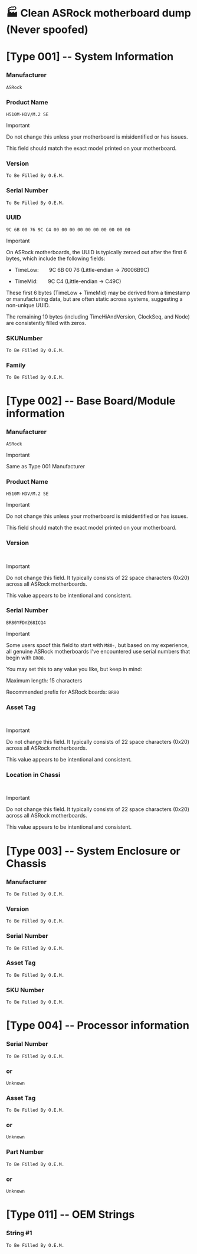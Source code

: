 # 🏭 Clean ASRock motherboard dump (Never spoofed)

# [Type 001] -- System Information

### Manufacturer    			
```
ASRock
```

### Product Name    			
```
H510M-HDV/M.2 SE
```

> [!IMPORTANT]
> Do not change this unless your motherboard is misidentified or has issues.
> 
> This field should match the exact model printed on your motherboard.
       

### Version         			
```
To Be Filled By O.E.M.
```

### Serial Number   			
```
To Be Filled By O.E.M.
```

### UUID            			
```
9C 6B 00 76 9C C4 00 00 00 00 00 00 00 00 00 00
```

> [!IMPORTANT]
> On ASRock motherboards, the UUID is typically zeroed out after the first 6 bytes, which include the following fields:
> 
> - TimeLow:  9C 6B 00 76 (Little-endian → 76006B9C)
>   
> - TimeMid:  9C C4 (Little-endian → C49C)
>   
> These first 6 bytes (TimeLow + TimeMid) may be derived from a timestamp or manufacturing data, but are often static across systems, suggesting a non-unique UUID.
>
> The remaining 10 bytes (including TimeHiAndVersion, ClockSeq, and Node) are consistently filled with zeros.

### SKUNumber       			
```
To Be Filled By O.E.M.
```

### Family          			
```
To Be Filled By O.E.M.
```

# [Type 002] -- Base Board/Module information
### Manufacturer    			
```
ASRock
```

> [!IMPORTANT]
> Same as Type 001 Manufacturer

### Product Name    			
```
H510M-HDV/M.2 SE
```

> [!IMPORTANT]
> Do not change this unless your motherboard is misidentified or has issues.
> 
> This field should match the exact model printed on your motherboard.

### Version         			
```
                      
```

> [!IMPORTANT]
> Do not change this field. It typically consists of 22 space characters (0x20) across all ASRock motherboards.
> 
> This value appears to be intentional and consistent.

### Serial Number   			
```
BR80YFDYZ68ICQ4
```

> [!IMPORTANT]
> Some users spoof this field to start with `M80-`, but based on my experience, all genuine ASRock motherboards I've encountered use serial numbers that begin with `BR80`.
> 
> You may set this to any value you like, but keep in mind:
> 
> Maximum length: 15 characters
> 
> Recommended prefix for ASRock boards: `BR80`

### Asset Tag       			
```
                      
```

> [!IMPORTANT]
> Do not change this field. It typically consists of 22 space characters (0x20) across all ASRock motherboards.
> 
> This value appears to be intentional and consistent.

### Location in Chassi          
```
                      
```

> [!IMPORTANT]
> Do not change this field. It typically consists of 22 space characters (0x20) across all ASRock motherboards.
> 
> This value appears to be intentional and consistent.

# [Type 003] -- System Enclosure or Chassis
### Manufacturer       			
```
To Be Filled By O.E.M.
```

### Version          			
```
To Be Filled By O.E.M.
```

### Serial Number          		
```
To Be Filled By O.E.M.
```

### Asset Tag          			
```
To Be Filled By O.E.M.
```

### SKU Number					
```
To Be Filled By O.E.M.
```

# [Type 004] -- Processor information
### Serial Number				
```
To Be Filled By O.E.M.
```
### or
```
Unknown
```

### Asset Tag					
```
To Be Filled By O.E.M.
```
### or
```
Unknown
```

### Part Number					
```
To Be Filled By O.E.M.
```
### or
```
Unknown
```
							
# [Type 011] -- OEM Strings
### String #1					
```
To Be Filled By O.E.M.
```

